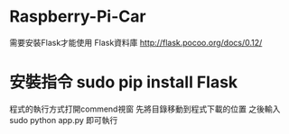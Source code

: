# Raspberry-Pi-Car
需要安裝Flask才能使用
Flask資料庫
http://flask.pocoo.org/docs/0.12/

安裝指令
   sudo pip install Flask
===================
程式的執行方式打開commend視窗
先將目錄移動到程式下載的位置
之後輸入
   sudo python app.py
即可執行
